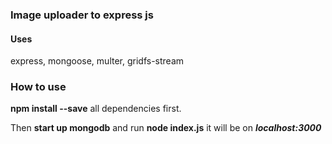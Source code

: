 ### Image uploader to express js

#### Uses
express, mongoose, multer, gridfs-stream

### How to use
**npm install --save** all dependencies first.

Then **start up mongodb** and run **node index.js** it will be on ***localhost:3000***
